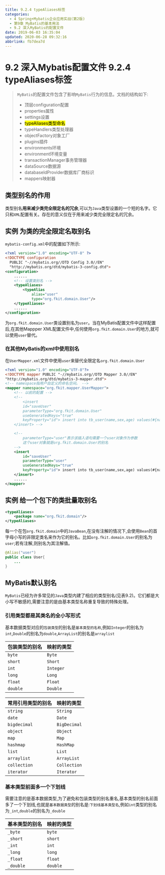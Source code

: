 ```yaml
---
title: 9.2.4 typeAliases标签
categories: 
  - 4 Spring+Mybatis企业应用实战(第2版)
  - 第9章 MyBatis的基本用法
  - 9.2 深入MyBatis的配置文件
date: 2019-06-03 16:35:04
updated: 2020-06-28 09:32:16
abbrlink: fb7dea7d
---
```

# 9.2 深入Mybatis配置文件 9.2.4 typeAliases标签
> `MyBatis`的配置文件包含了影响`MyBatis`行为的信息。文档的结构如下:
> - 顶层configuration配置
> - properties属性
> - settings设置
> - <mark>typeAliases类型命名</mark>
> - typeHandlers类型处理器
> - objectFactory对象工厂
> - plugins插件
> - environments环境
> - environment环境变量
> - transactionManager事务管理器
> - dataSource数据源
> - databaseldProvider数据库厂商标识
> - mappers映射器

## 类型别名的作用
类型别名**用来减少类完全限定名的冗余**,可以为`Java`类型设置的一个短的名字。它只和`XML`配置有关。存在的意义仅在于用来减少类完全限定名的冗余。

## 实例 为类的完全限定名取别名
`mybatis-config.xml`中的配置如下所示:

```xml
<?xml version="1.0" encoding="UTF-8" ?>
<!DOCTYPE configuration
  PUBLIC "-//mybatis.org//DTD Config 3.0//EN"
  "http://mybatis.org/dtd/mybatis-3-config.dtd">
<configuration>
    ......
    <!-- 设置类别名 -->
    <typeAliases>
        <typeAlias
            alias="user"
            type="org.fkit.domain.User"/>
    </typeAliases>
    ......
</configuration>
```

为`org.fkit.domain.User`类设置别名为`user`。当在MyBatis配置文件中这样配置后,在其他Mappper XML配置文件中,任何使用`org.fkit.domain.User`的地方,就可以使用`user`替代。

### 在其他MyBatis的xml中使用别名
在`UserMapper.xml`文件中使用`user`来替代全限定名`org.fkit.domain.User`

```xml
<?xml version="1.0" encoding="UTF-8"?>
<!DOCTYPE mapper PUBLIC "-//mybatis.org//DTD Mapper 3.0//EN" 
"http://mybatis.org/dtd/mybatis-3-mapper.dtd">
<!-- namespace指用户自定义的命名空间。 -->
<mapper namespace="org.fkit.mapper.UserMapper">
    <!-- 以前的配置 -->
    <!-- 
        <insert
        id="saveUser"
        parameterType="org.fkit.domain.User"
        useGeneratedKeys="true"
        keyProperty="id"> insert into tb_user(name,sex,age) values(#{name},#{sex},#{age})
    </insert> -->

    <!--
        parameterType="user"表示该插入语句需要一个user对象作为参数
        这个user对象就是org.fkit.domain.User的别名
    -->
    <insert
        id="saveUser"
        parameterType="user"
        useGeneratedKeys="true"
        keyProperty="id"> insert into tb_user(name,sex,age) values(#{name},#{sex},#{age})
    </insert>
    ......
</mapper>
```

## 实例 给一个包下的类批量取别名

```xml
<typeAliases>
    <package name="org.fkit.domain"/>
</typeAliases>
```

每一个在包`org.fkit.domain`中的`JavaBean`,在没有注解的情况下,会使用`Bean`的首字母小写的非限定类名来作为它的别名。比如`org.fkit.domain.User`的别名为`user`;若有注解,则别名为其注解值。
```java
@Alias("user")
public class User{
    ...
}
```

## MyBatis默认别名
`MyBatis`已经为许多常见的`Java`类型内建了相应的类型别名(见表9.2)。它们都是大小写不敏感的,需要注意的是由基本类型名称重复导致的特殊处理。

### 引用类型都是其类名的全小写形式
基本数据类型对应的`包装类型`的别名是`基本类型的名称`,例如`Integer`的别名为`int`,`Double`的别名为`double`,`ArrayList`的别名是`arraylist`

|包装类型的别名|映射的类型|
|:---|:---|
|`byte`|`Byte`|
|`short`|`Short`|
|`int`|`Integer`|
|`long`|`Long`|
|`float`|`Float`|
|`double`|`Double`|

|常用引用类型的别名|映射的类型|
|:---|:---|
|`string`|`String`|
|`date`|`Date`|
|`bigdecimal`|`BigDecimal`|
|`object`|`Object`|
|`map`|`Map`|
|`hashmap`|`HashMap`|
|`list`|`List`|
|`arraylist`|`ArrayList`|
|`collection`|`Collection`|
|`iterator`|`Iterator`|

### 基本类型前面多一个下划线
需要注意的是基本数据类型,为了避免和包装类型的别名重名,基本类型的别名前面多了一个下划线,也就是`基本数据类型`的别名是:`下划线基本类型名`,例如`int`类型的别名为`_int`,`double`的别名为`_double`

|基本类型的别名|映射的类型|
|:---|:---|
|`_byte`|`byte`|
|`_short`|`short`|
|`_int`|`int`|
|`_long`|`long`|
|`_float`|`float`|
|`_double`|`double`|
